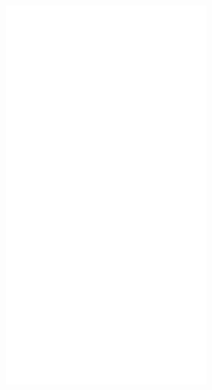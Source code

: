 
<img align="left" width="450" alt="🦑" src="https://raw.githubusercontent.com/araguaci/araguaci/master/assets/metrics/activity.svg">
